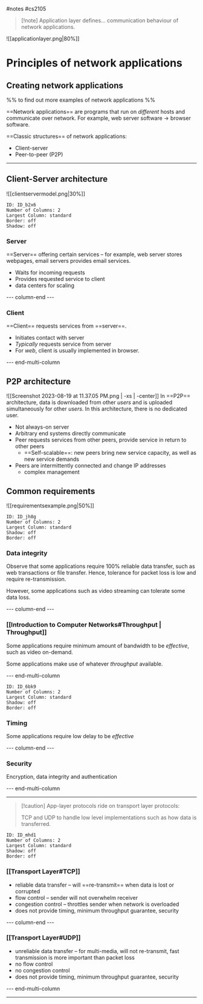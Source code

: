 #notes #cs2105
>[!note] Application layer defines…
>communication behaviour of network applications.

![[applicationlayer.png|80%]]

# Principles of network applications

## Creating network applications

%% to find out more examples of network applications %%

==Network applications== are programs that run on *different* hosts and communicate over network. For example, web server software → browser software.

==Classic structures== of network applications:
- Client-server
- Peer-to-peer (P2P)

---

## Client-Server architecture
![[clientservermodel.png|30%]]

```start-multi-column
ID: ID_b2x6
Number of Columns: 2
Largest Column: standard
Border: off
Shadow: off
```

### Server
==Server== offering certain services – for example, web server stores webpages, email servers provides email services.
- Waits for incoming requests
- Provides requested service to client
- data centers for scaling

--- column-end ---

### Client

==Client== requests services from ==server==.
- Initiates contact with server
- *Typically* requests service from server
- For *web*, client is usually implemented in browser.

--- end-multi-column

## P2P architecture
![[Screenshot 2023-08-19 at 11.37.05 PM.png | -xs | -center]]
In ==P2P== architecture, data is downloaded from other *users* and is uploaded simultaneously for other *users*. In this architecture, there is no dedicated user.
- Not always-on server
- Arbitrary end systems directly communicate
- Peer requests services from other peers, provide service in return to other peers
	- ==Self-scalable==: new peers bring new service capacity, as well as new service demands
- Peers are intermittently connected and change IP addresses
	- complex management

## Common requirements

![[requirementsexample.png|50%]]
```start-multi-column
ID: ID_jh8g
Number of Columns: 2
Largest Column: standard
Shadow: off
Border: off
```

### Data integrity

Observe that some applications require 100% reliable data transfer, such as web transactions or file transfer. Hence, tolerance for packet loss is low and require re-transmission.

However, some applications such as video streaming can tolerate some data loss.


--- column-end ---

### [[Introduction to Computer Networks#Throughput | Throughput]]
Some applications require minimum amount of bandwidth to be *effective*, such as video on-demand.

Some applications make use of whatever *throughput* available.

--- end-multi-column


```start-multi-column
ID: ID_6bk9
Number of Columns: 2
Largest Column: standard
Shadow: off
Border: off
```

### Timing
Some applications require low delay to be *effective*


--- column-end ---

### Security
Encryption, data integrity and authentication


--- end-multi-column

---

>[!caution] App-layer protocols ride on transport layer protocols:
>
>TCP and UDP to handle low level implementations such as how data is transferred.


```start-multi-column
ID: ID_mhd1
Number of Columns: 2
Largest Column: standard
Shadow: off
Border: off
```

### [[Transport Layer#TCP]]

- reliable data transfer – will ==re-transmit== when data is lost or corrupted
- flow control – sender will not overwhelm receiver
- congestion control – throttles sender when network is overloaded
- does not provide timing, minimum throughput guarantee, security

--- column-end ---

### [[Transport Layer#UDP]]

- unreliable data transfer – for multi-media, will not re-transmit, fast transmission is more important than packet loss
- no flow control
- no congestion control
- does not provide timing, minimum throughput guarantee, security

--- end-multi-column

---



